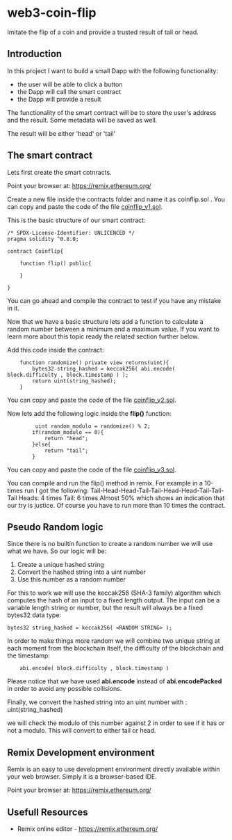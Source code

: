 # web3-coin-flip
Imitate the flip of a coin and provide a trusted result of tail or head.

## Introduction
In this project I want to build a small Dapp with the following functionality:

* the user will be able to click a button
* the Dapp will call the smart contract
* the Dapp will provide a result

The functionality of the smart contract will be to store the user's address and the result. Some metadata will be saved as well.

The result will be either 'head' or 'tail'

## The smart contract
Lets first create the smart cotnracts.

Point your browser at: https://remix.ethereum.org/

Create a new file inside the contracts folder and name it as coinflip.sol . You can copy and paste the code of the file [coinflip_v1.sol](contracts/coinflip_v1.sol).

This is the basic structure of our smart contract:

```Solidity
/* SPDX-License-Identifier: UNLICENCED */
pragma solidity ^0.8.0;

contract Coinflip{

    function flip() public{

    }
    
}
```

You can go ahead and compile the contract to test if you have any mistake in it.

Now that we have a basic structure lets add a function to calculate a random number between a minimum and a maximum value. If you want to learn more about this topic ready the related section further below.

Add this code inside the contract:
```Solidity
    function randomize() private view returns(uint){
        bytes32 string_hashed = keccak256( abi.encode( block.difficulty , block.timestamp ) );
        return uint(string_hashed);
    }   
```
 You can copy and paste the code of the file [coinflip_v2.sol](contracts/coinflip_v2.sol).

Now lets add the following logic inside the **flip()** function:
```Solidity
         uint random_modulo = randomize() % 2;
        if(random_modulo == 0){
            return "head";
        }else{
            return "tail";
        } 
 ```
 You can copy and paste the code of the file [coinflip_v3.sol](contracts/coinflip_v3.sol).

 You can compile and run the flip() method in remix. For example in a 10-times run I got the following:
 Tail-Head-Head-Tail-Tail-Head-Head-Tail-Tail-Tail
 Heads: 4 times
 Tail: 6 times
 Almost 50% which shows an indication that our try is justice. Of course you have to run more than 10 times the contract.

## Pseudo Random logic
Since there is no builtin function to create a random number we will use what we have. So our logic will be:
1. Create a unique hashed string
2. Convert the hashed string into a uint number
3. Use this number as a random number

For this to work we will use the keccak256 (SHA-3 family) algorithm which computes the hash of an input to a fixed length output. The input can be a variable length string or number, but the result will always be a fixed bytes32 data type:
```Solidity
bytes32 string_hashed = keccak256( <RANDOM STRING> );
```

In order to make things more random we will combine two unique string at each moment from the blockchain itself, the difficulty of the blockchain and the timestamp:
```Solidity
    abi.encode( block.difficulty , block.timestamp )
```

Please notice that we have used **abi.encode** instead of **abi.encodePacked** in order to avoid any possible collisions.

Finally,  we convert the hashed string into an uint number with : uint(string_hashed)

we will check the modulo of this number against 2 in order to see if it has or not a modulo. This will convert to either tail or head.

## Remix Development environment
Remix is an easy to use development environment directly available within your web browser. Simply it is a browser-based IDE.

Point your browser at: https://remix.ethereum.org/

## Usefull Resources
* Remix online editor - https://remix.ethereum.org/
